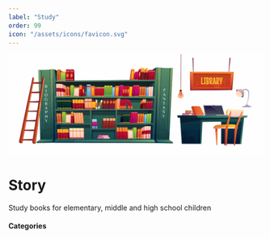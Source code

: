 ```yaml
---
label: "Study"
order: 99
icon: "/assets/icons/favicon.svg"
---
```


![](/assets/cover/home-cover.svg)

# Story

Study books for elementary, middle and high school children

#### Categories